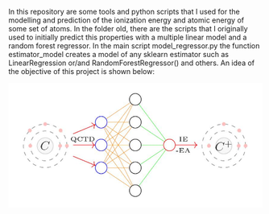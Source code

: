 In this repository are some tools and python scripts that I used for the modelling and prediction of the ionization energy and atomic energy of some set of atoms. In the folder old, there are the scripts that I originally used to initially predict this properties with a multiple linear model and a random forest regressor. In the main script model_regressor.py the function estimator_model creates a model of any sklearn estimator such as LinearRegression or/and RandomForestRegressor() and others. An idea of the objective of this project is shown below:


![alt text](pictures/DNN_DIAGRAM_.jpg?raw=true) 
